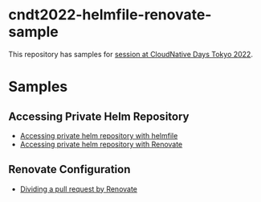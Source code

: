 # cndt2022-helmfile-renovate-sample
This repository has samples for [session at CloudNative Days Tokyo 2022](https://event.cloudnativedays.jp/cndt2022/talks/1509).

# Samples

## Accessing Private Helm Repository
* [Accessing private helm repository with helmfile](/helmfile-with-private-helm-repository.md)
* [Accessing private helm repository with Renovate](/renovate-with-private-helm-repository.md)

## Renovate Configuration
* [Dividing a pull request by Renovate](/divide-pull-request-by-renovate.md)
